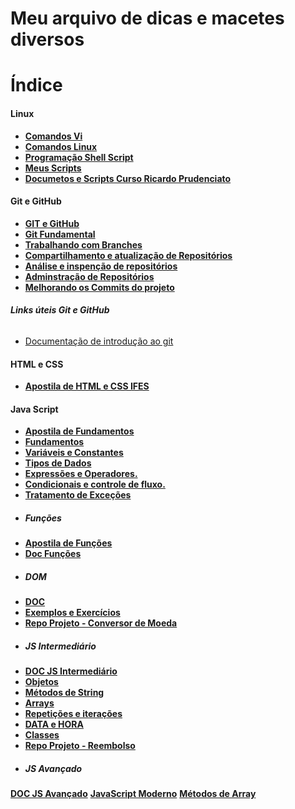 # **Meu arquivo de dicas e macetes diversos**

# Índice

#### **Linux**
* **[Comandos Vi](/LINUX/VI.md)**
* **[Comandos Linux](/LINUX/COMANDOS%20LINUX.md)**
* **[Programação Shell Script](/LINUX/PROGRAMAÇÃO%20LINUX.MD)**
* **[Meus Scripts](/LINUX/CURSO%20LINUX/Meus%20Scripts/)**
* **[Documetos e Scripts Curso Ricardo Prudenciato](/LINUX/CURSO%20LINUX/CursoShellScript/)**

#### **Git e GitHub**
* **[GIT e GitHub](/GIT%20E%20GITHUB/GIT.md)**
* **[Git Fundamental](https://github.com/aldrinreis/MACETARIO-PESSOAL/blob/main/GIT%20E%20GITHUB/GIT.md#git-fundamental)**
* **[Trabalhando com Branches](https://github.com/aldrinreis/MACETARIO-PESSOAL/blob/main/GIT%20E%20GITHUB/GIT.md#trabalhando-com-branches)**
* **[Compartilhamento e atualização de Repositórios](https://github.com/aldrinreis/MACETARIO-PESSOAL/blob/main/GIT%20E%20GITHUB/GIT.md#compartilhamento-e-atualiza%C3%A7%C3%A3o-de-reposit%C3%B3rios)**
* **[Análise e inspenção de repositórios](https://github.com/aldrinreis/MACETARIO-PESSOAL/blob/main/GIT%20E%20GITHUB/GIT.md#an%C3%A1lise-e-inspen%C3%A7%C3%A3o-de-reposit%C3%B3rios)**
* **[Adminstração de Repositórios](https://github.com/aldrinreis/MACETARIO-PESSOAL/blob/main/GIT%20E%20GITHUB/GIT.md#an%C3%A1lise-e-inspen%C3%A7%C3%A3o-de-reposit%C3%B3rios)**
* **[Melhorando os Commits do projeto](https://github.com/aldrinreis/MACETARIO-PESSOAL/blob/main/GIT%20E%20GITHUB/GIT.md#melhorando-os-commits-do-projeto)**


###### **Links úteis Git e GitHub**
- [Documentação de introdução ao git](https://docs.github.com/pt/get-started)


#### **HTML e CSS**
* **[Apostila de HTML e CSS IFES](/HTMLeCSS/Apostila%20de%20HTML5%20e%20CSS3.pdf)**

#### **Java Script**

* **[Apostila de Fundamentos](/JAVASCRIPT/Apostila-JavaScript-Fundamentos_01.pdf)**
* **[Fundamentos](https://github.com/aldrinreis/MACETARIO-PESSOAL/blob/main/JAVASCRIPT/JavaScriptFundamentos.md#java-script---fundamentos)**
* **[Variáveis e Constantes](https://github.com/aldrinreis/MACETARIO-PESSOAL/blob/main/JAVASCRIPT/JavaScriptFundamentos.md#vari%C3%A1veis-e-constantes)**
* **[Tipos de Dados](https://github.com/aldrinreis/MACETARIO-PESSOAL/blob/main/JAVASCRIPT/JavaScriptFundamentos.md#tipos-de-dados)**
* **[Expressões e Operadores.](https://github.com/aldrinreis/MACETARIO-PESSOAL/blob/main/JAVASCRIPT/JavaScriptFundamentos.md#express%C3%B5es-e-operadores)**
* **[Condicionais e controle de fluxo.](https://github.com/aldrinreis/MACETARIO-PESSOAL/blob/main/JAVASCRIPT/JavaScriptFundamentos.md#condicionais-e-controle-de-fluxo)**
* **[Tratamento de Exceções](https://github.com/aldrinreis/MACETARIO-PESSOAL/blob/main/JAVASCRIPT/JavaScriptFundamentos.md#tratamento-de-exce%C3%A7%C3%B5es)**


- ##### **Funções**

* **[Apostila de Funções](/JAVASCRIPT/JavaScript-12-Funcoes.pdf)**
* **[Doc Funções](https://github.com/aldrinreis/MACETARIO-PESSOAL/blob/main/JAVASCRIPT/javaScriptFuncoes.md)**

- ##### **DOM**

* **[DOC](https://github.com/aldrinreis/MACETARIO-PESSOAL/blob/main/JAVASCRIPT/domJavaScript.md)**
* **[Exemplos e Exercícios](/JAVASCRIPT/4%20DOM/)**
* **[Repo Projeto - Conversor de Moeda](https://github.com/aldrinreis/Conversor-de-Moedas---A4NDEV)**

- ##### **JS Intermediário**

* **[DOC JS Intermediário](https://github.com/aldrinreis/MACETARIO-PESSOAL/blob/main/JAVASCRIPT/JavaScript%20Intermedi%C3%A1rio.md)**
* **[Objetos](https://github.com/aldrinreis/MACETARIO-PESSOAL/blob/main/JAVASCRIPT/JavaScript%20Intermedi%C3%A1rio.md#objetos)**
* **[Métodos de String](https://github.com/aldrinreis/MACETARIO-PESSOAL/blob/main/JAVASCRIPT/JavaScript%20Intermedi%C3%A1rio.md#m%C3%A9todos-de-texto)**
* **[Arrays](https://github.com/aldrinreis/MACETARIO-PESSOAL/blob/main/JAVASCRIPT/JavaScript%20Intermedi%C3%A1rio.md#arrays)**
* **[Repetições e iterações](https://github.com/aldrinreis/MACETARIO-PESSOAL/blob/main/JAVASCRIPT/JavaScript%20Intermedi%C3%A1rio.md#repeti%C3%A7%C3%B5es-e-itera%C3%A7%C3%B5es)**
* **[DATA e HORA](https://github.com/aldrinreis/MACETARIO-PESSOAL/blob/main/JAVASCRIPT/JavaScript%20Intermedi%C3%A1rio.md#data-e-hora)**
* **[Classes](https://github.com/aldrinreis/MACETARIO-PESSOAL/blob/main/JAVASCRIPT/JavaScript%20Intermedi%C3%A1rio.md#classes)**
* **[Repo Projeto - Reembolso](https://github.com/aldrinreis/Projeto-de-Reembolso---A4NDEV)**


- ##### **JS Avançado**

**[DOC JS Avançado](https://github.com/aldrinreis/MACETARIO-PESSOAL/blob/main/JAVASCRIPT/JavaScriptAvan%C3%A7ado.md)**
**[JavaScript Moderno](https://github.com/aldrinreis/MACETARIO-PESSOAL/blob/main/JAVASCRIPT/JavaScriptAvan%C3%A7ado.md#javascript-moderno)**
**[Métodos de Array](https://github.com/aldrinreis/MACETARIO-PESSOAL/blob/main/JAVASCRIPT/JavaScriptAvan%C3%A7ado.md#m%C3%A9todos-de-array)**